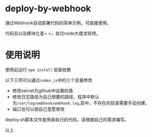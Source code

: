 # deploy-by-webhook
通过Webhook自动部署代码的简单示例，可直接使用。

代码丑以及模块化差= =，各位node大佬求轻喷。

# 使用说明
使用前运行 `npm install` 安装依赖

以下三项可以通过`index.js`中的三个变量修改

- 修改secret为github中设置的值
- 修改日志路径为自己想要的路径，程序中默认为`/var/log/webhook/webhook.log`,其中，不存在的目录需要手动创建。
- 端口也可以按自己意愿修改

deploy.sh脚本文件是用来执行的代码，请根据自己的需求编写。

以上
